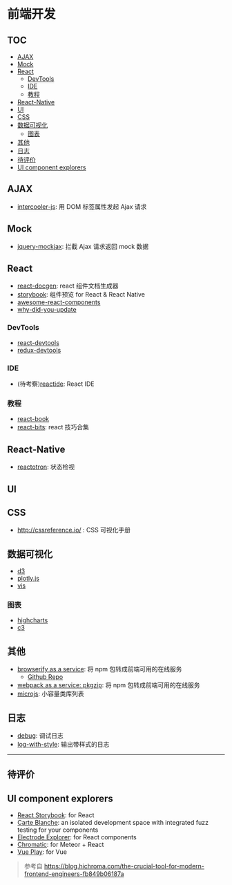 # 前端开发

## TOC

<!-- MarkdownTOC GFM -->

- [AJAX](#ajax)
- [Mock](#mock)
- [React](#react)
    - [DevTools](#devtools)
    - [IDE](#ide)
    - [教程](#教程)
- [React-Native](#react-native)
- [UI](#ui)
- [CSS](#css)
- [数据可视化](#数据可视化)
    - [图表](#图表)
- [其他](#其他)
- [日志](#日志)
- [待评价](#待评价)
- [UI component explorers](#ui-component-explorers)

<!-- /MarkdownTOC -->


## AJAX

- [intercooler-js](https://github.com/LeadDyno/intercooler-js): 用 DOM 标签属性发起 Ajax 请求

## Mock

- [jquery-mockjax](https://github.com/jakerella/jquery-mockjax): 拦截 Ajax 请求返回 mock 数据

## React

- [react-docgen](https://github.com/reactjs/react-docgen): react 组件文档生成器
- [storybook](https://github.com/storybooks/storybook): 组件预览 for React & React Native
- [awesome-react-components](https://github.com/brillout/awesome-react-components)
- [why-did-you-update](https://github.com/garbles/why-did-you-update)

### DevTools

- [react-devtools](https://github.com/facebook/react-devtools)
- [redux-devtools](https://github.com/gaearon/redux-devtools)

### IDE

- (待考察)[reactide](https://github.com/reactide/reactide): React IDE

### 教程

- [react-book](https://github.com/survivejs/react-book)
- [react-bits](https://github.com/vasanthk/react-bits): react 技巧合集

## React-Native

- [reactotron](https://github.com/infinitered/reactotron): 状态检视

## UI

## CSS

- http://cssreference.io/ : CSS 可视化手册

## 数据可视化

- [d3](https://github.com/d3/d3)
- [plotly.js](https://github.com/plotly/plotly.js)
- [vis](https://github.com/almende/vis)

### 图表

- [highcharts](https://github.com/highcharts/highcharts)
- [c3](https://github.com/c3js/c3)

## 其他

- [browserify as a service](https://wzrd.in/): 将 npm 包转成前端可用的在线服务
  - [Github Repo](https://github.com/jfhbrook/wzrd.in)
- [webpack as a service: pkgzip](https://pkgzip.com/): 将 npm 包转成前端可用的在线服务
- [microjs](https://github.com/microjs/microjs.com): 小容量类库列表

## 日志

- [debug](https://github.com/visionmedia/debug): 调试日志
- [log-with-style](https://github.com/adamschwartz/log): 输出带样式的日志

-----

## 待评价

## UI component explorers

- [React Storybook](https://github.com/storybooks/react-storybook): for React
- [Carte Blanche](https://github.com/carteb/carte-blanche): an isolated development space with integrated fuzz testing for your components
- [Electrode Explorer](http://www.electrode.io/#electrode-tools): for React components
- [Chromatic](https://github.com/meteor/chromatic/): for Meteor + React
- [Vue Play](https://github.com/vue-play/vue-play): for Vue

> 参考自 https://blog.hichroma.com/the-crucial-tool-for-modern-frontend-engineers-fb849b06187a

